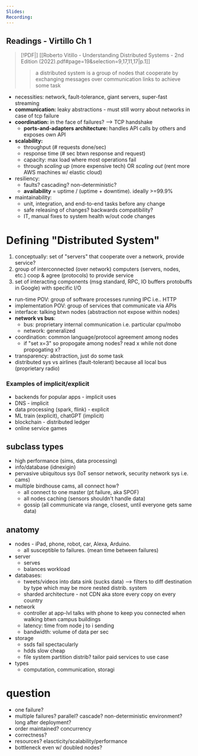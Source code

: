 ```yaml
---
Slides: 
Recording:
---
```

## Readings - Virtillo Ch 1
> [!PDF|] [[Roberto Vitillo - Understanding Distributed Systems - 2nd Edition (2022).pdf#page=19&selection=9,17,11,17|p.1]]
> >  a distributed system is a group of nodes that cooperate by exchanging messages over communication links to achieve some task

- necessities: network, fault-tolerance, giant servers, super-fast streaming
- **communication:** leaky abstractions - must still worry about networks in case of tcp failure
- **coordination:** in the face of failures? --> TCP handshake
	- **ports-and-adapters architecture:** handles API calls by others and exposes own API
- **scalability:** 
	- throughput (# requests done/sec)
	- response time (# sec btwn response and request)
	- capacity: max load where most operations fail
	- through *scaling up* (more expensive tech) OR *scaling out* (rent more AWS machines w/ elastic cloud)
- resiliency:
	- faults? cascading? non-deterministic? 
	- **availability** = uptime / (uptime + downtime). ideally >=99.9%
- maintainability: 
	- unit, integration, and end-to-end tasks before any change
	- safe releasing of changes? backwards compatibility?
	- IT, manual fixes to system health w/out code changes

# Defining "Distributed System"
1. conceptually: set of "servers" that cooperate over a network, provide service?
2. group of interconnected (over network) computers (servers, nodes, etc.) coop & agree (protocols) to provide service
3. set of interacting components (msg standard, RPC, IO buffers protobuffs in Google) with specific I/O 

- run-time POV: group of software processes running IPC i.e.. HTTP
- implementation POV: group of services that communicate via APIs
- interface: talking btwn nodes (abstraction not expose within nodes)
- **network vs bus**: 
	- bus: proprietary internal communication i.e. particular cpu/mobo
	- network: generalized
- coordination: common language/protocol agreement among nodes
	- if "set x=3" so propogate among nodes? read x while not done propogating x? 
- transparency: abstraction, just do some task
- distributed sys vs airlines (fault-tolerant) because all local bus (proprietary radio)
### Examples of implicit/explicit
- backends for popular apps - implicit uses
- DNS - implicit
- data processing (spark, flink) - explicit
- ML train (explicit), chatGPT (implicit)
- blockchain - distributed ledger
- online service games 
## subclass types
- high performance (sims, data processing)
- info/database (idnexigin)
- pervasive ubiquitous sys (IoT sensor network, security network sys i.e. cams)
- multiple birdhouse cams, all connect how?
	- all connect to one master (pt failure, aka SPOF)
	- all nodes caching (sensors shouldn't handle data)
	- gossip (all communicate via range, closest, until everyone gets same data)
## anatomy
- nodes - iPad, phone, robot, car, Alexa, Arduino. 
	- all susceptible to failures. (mean time between failures)
- server
	- serves
	- balances workload
- databases:
	- tweets/videos into data sink (sucks data) --> filters to diff destination by type which may be more nested distrib. system
	- sharded architecture - not CDN aka store every copy on every country 
- network
	- controller at app-lvl talks with phone to keep you connected when walking btwn campus buildings
	- latency: time from node j to i sending
	- bandwidth: volume of data per sec
- storage
	- ssds fail spectacularly
	- hdds slow cheap 
	- file system partition distrib?  tailor paid services to use case
- types
	- computation, communication, storagi

# question
- one failure? 
- multiple failures? parallel? cascade? non-deterministic environment? long after deployment?
- order maintained? concurrency
- correctness? 
- resources? elascticity/scalability/performance
- bottleneck even w/ doubled nodes? 

